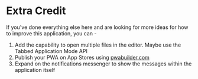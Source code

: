 # Extra Credit

If you've done everything else here and are looking for more ideas for how to improve this application, you can -

1. Add the capability to open multiple files in the editor. Maybe use the Tabbed Application Mode API
1. Publish your PWA on App Stores using [pwabuilder.com](https://pwabuilder.com)
1. Expand on the notifications messenger to show the messages within the application itself

